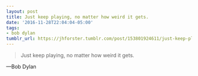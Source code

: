 ```yaml
---
layout: post
title: Just keep playing, no matter how weird it gets.
date: '2016-11-28T22:04:04-05:00'
tags:
- bob dylan
tumblr_url: https://jhforster.tumblr.com/post/153801924611/just-keep-playing-no-matter-how-weird-it-gets
---
```

> Just keep playing, no matter how weird it gets.

—Bob Dylan
